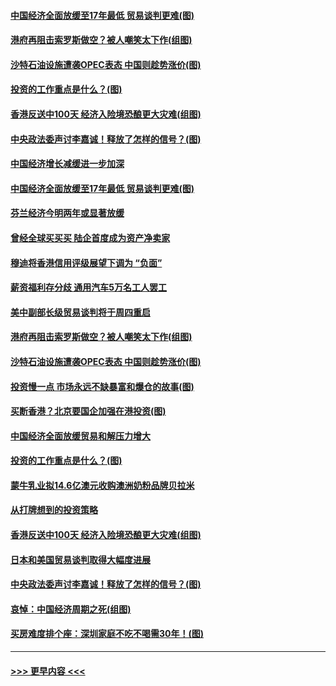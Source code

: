 #### [中国经济全面放缓至17年最低 贸易谈判更难(图)](../pages/p5/907648.md?t=09171655) 
#### [港府再阻击索罗斯做空？被人嘲笑太下作(组图)](../pages/p5/907637.md?t=09171655) 
#### [沙特石油设施遭袭OPEC表态 中国则趁势涨价(图)](../pages/p5/907570.md?t=09171655) 
#### [投资的工作重点是什么？(图)](../pages/p5/907561.md?t=09171655) 
#### [香港反送中100天 经济入险境恐酿更大灾难(组图)](../pages/p5/907533.md?t=09171655) 
#### [中央政法委声讨李嘉诚！释放了怎样的信号？(图)](../pages/p5/907522.md?t=09171655) 
#### [中国经济增长减缓进一步加深](../pages/p5/907649.md?t=09171655) 
#### [中国经济全面放缓至17年最低 贸易谈判更难(图)](../pages/p5/907648.md?t=09171655) 
#### [芬兰经济今明两年或显著放缓](../pages/p5/907643.md?t=09171655) 
#### [曾经全球买买买 陆企首度成为资产净卖家](../pages/p5/907641.md?t=09171655) 
#### [穆迪将香港信用评级展望下调为 “负面”](../pages/p5/907640.md?t=09171655) 
#### [薪资福利存分歧 通用汽车5万名工人罢工](../pages/p5/907639.md?t=09171655) 
#### [美中副部长级贸易谈判将于周四重启](../pages/p5/907638.md?t=09171655) 
#### [港府再阻击索罗斯做空？被人嘲笑太下作(组图)](../pages/p5/907637.md?t=09171655) 
#### [沙特石油设施遭袭OPEC表态 中国则趁势涨价(图)](../pages/p5/907570.md?t=09171655) 
#### [投资慢一点 市场永远不缺暴富和爆仓的故事(图)](../pages/p5/907564.md?t=09171655) 
#### [买断香港？北京要国企加强在港投资(图)](../pages/p5/907582.md?t=09171655) 
#### [中国经济全面放缓贸易和解压力增大](../pages/p5/907579.md?t=09171655) 
#### [投资的工作重点是什么？(图)](../pages/p5/907561.md?t=09171655) 
#### [蒙牛乳业拟14.6亿澳元收购澳洲奶粉品牌贝拉米](../pages/p5/907571.md?t=09171655) 
#### [从打牌想到的投资策略](../pages/p5/907563.md?t=09171655) 
#### [香港反送中100天 经济入险境恐酿更大灾难(组图)](../pages/p5/907533.md?t=09171655) 
#### [日本和美国贸易谈判取得大幅度进展](../pages/p5/907527.md?t=09171655) 
#### [中央政法委声讨李嘉诚！释放了怎样的信号？(图)](../pages/p5/907522.md?t=09171655) 
#### [哀悼：中国经济周期之死(组图)](../pages/p5/907455.md?t=09171655) 
#### [买房难度排个座：深圳家庭不吃不喝需30年！(图)](../pages/p5/907463.md?t=09171655) 

----
#### [ >>> 更早内容 <<< ](../indexes/p5-earlier.md)
